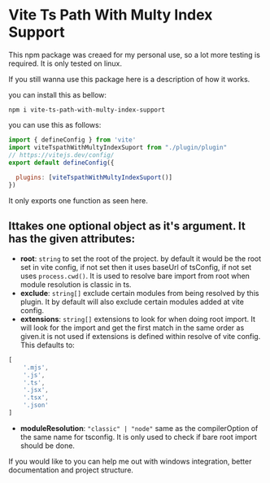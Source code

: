 # Vite Ts Path With Multy Index Support

This npm package was creaed for my personal use, so a lot more testing is required. It is only tested on linux.

If you still wanna use this package here is a description of how it works.

you can install this as bellow:
```properties
npm i vite-ts-path-with-multy-index-support
```

you can use this as follows:
```js
import { defineConfig } from 'vite'
import viteTspathWithMultyIndexSuport from "./plugin/plugin"
// https://vitejs.dev/config/
export default defineConfig({
  
  plugins: [viteTspathWithMultyIndexSuport()]
})

```
It only exports one function as seen here.
## Ittakes one optional object as it's argument. It has the given attributes:
- **root**: ```string``` to set the root of the project. by default it would be the root set in vite config, if not set then it uses baseUrl of tsConfig, if not set uses ```process.cwd()```. It is used to resolve bare import from root when module resolution is classic in ts.
- **exclude**: ```string[]```  exclude certain modules from being resolved by this plugin. It by default will also exclude certain modules added at vite config.
- **extensions**: ```string[]``` extensions to look for when doing root import. It will look for the import and get the first match in the same order as given.it is not used if extensions is defined within resolve of vite config. This defaults to:
```js
[
    '.mjs',
    '.js',
    '.ts',
    '.jsx',
    '.tsx',
    '.json'
]
```
- **moduleResolution**: ```"classic" | "node"``` same as the compilerOption of  the same name for tsconfig. It is only used to check if bare root import should be done.

If you would like to you can help me out with windows integration, better documentation and project structure.